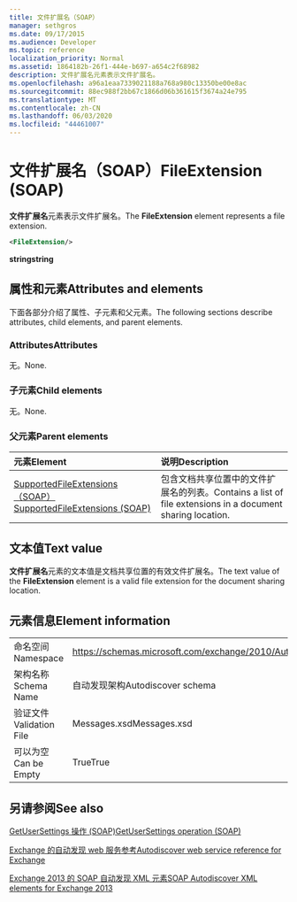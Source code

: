 ```yaml
---
title: 文件扩展名（SOAP）
manager: sethgros
ms.date: 09/17/2015
ms.audience: Developer
ms.topic: reference
localization_priority: Normal
ms.assetid: 1864182b-26f1-444e-b697-a654c2f68982
description: 文件扩展名元素表示文件扩展名。
ms.openlocfilehash: a96a1eaa7339021188a768a980c13350be00e8ac
ms.sourcegitcommit: 88ec988f2bb67c1866d06b361615f3674a24e795
ms.translationtype: MT
ms.contentlocale: zh-CN
ms.lasthandoff: 06/03/2020
ms.locfileid: "44461007"
---
```

# <a name="fileextension-soap"></a><span data-ttu-id="a9e5f-103">文件扩展名（SOAP）</span><span class="sxs-lookup"><span data-stu-id="a9e5f-103">FileExtension (SOAP)</span></span>

<span data-ttu-id="a9e5f-104">**文件扩展名**元素表示文件扩展名。</span><span class="sxs-lookup"><span data-stu-id="a9e5f-104">The **FileExtension** element represents a file extension.</span></span> 
  
```XML
<FileExtension/>
```

 <span data-ttu-id="a9e5f-105">**string**</span><span class="sxs-lookup"><span data-stu-id="a9e5f-105">**string**</span></span>
## <a name="attributes-and-elements"></a><span data-ttu-id="a9e5f-106">属性和元素</span><span class="sxs-lookup"><span data-stu-id="a9e5f-106">Attributes and elements</span></span>

<span data-ttu-id="a9e5f-107">下面各部分介绍了属性、子元素和父元素。</span><span class="sxs-lookup"><span data-stu-id="a9e5f-107">The following sections describe attributes, child elements, and parent elements.</span></span>
  
### <a name="attributes"></a><span data-ttu-id="a9e5f-108">Attributes</span><span class="sxs-lookup"><span data-stu-id="a9e5f-108">Attributes</span></span>

<span data-ttu-id="a9e5f-109">无。</span><span class="sxs-lookup"><span data-stu-id="a9e5f-109">None.</span></span>
  
### <a name="child-elements"></a><span data-ttu-id="a9e5f-110">子元素</span><span class="sxs-lookup"><span data-stu-id="a9e5f-110">Child elements</span></span>

<span data-ttu-id="a9e5f-111">无。</span><span class="sxs-lookup"><span data-stu-id="a9e5f-111">None.</span></span>
  
### <a name="parent-elements"></a><span data-ttu-id="a9e5f-112">父元素</span><span class="sxs-lookup"><span data-stu-id="a9e5f-112">Parent elements</span></span>

|<span data-ttu-id="a9e5f-113">**元素**</span><span class="sxs-lookup"><span data-stu-id="a9e5f-113">**Element**</span></span>|<span data-ttu-id="a9e5f-114">**说明**</span><span class="sxs-lookup"><span data-stu-id="a9e5f-114">**Description**</span></span>|
|:-----|:-----|
|[<span data-ttu-id="a9e5f-115">SupportedFileExtensions （SOAP）</span><span class="sxs-lookup"><span data-stu-id="a9e5f-115">SupportedFileExtensions (SOAP)</span></span>](supportedfileextensions-soap.md) <br/> |<span data-ttu-id="a9e5f-116">包含文档共享位置中的文件扩展名的列表。</span><span class="sxs-lookup"><span data-stu-id="a9e5f-116">Contains a list of file extensions in a document sharing location.</span></span>  <br/> |
   
## <a name="text-value"></a><span data-ttu-id="a9e5f-117">文本值</span><span class="sxs-lookup"><span data-stu-id="a9e5f-117">Text value</span></span>

<span data-ttu-id="a9e5f-118">**文件扩展名**元素的文本值是文档共享位置的有效文件扩展名。</span><span class="sxs-lookup"><span data-stu-id="a9e5f-118">The text value of the **FileExtension** element is a valid file extension for the document sharing location.</span></span> 
  
## <a name="element-information"></a><span data-ttu-id="a9e5f-119">元素信息</span><span class="sxs-lookup"><span data-stu-id="a9e5f-119">Element information</span></span>

|||
|:-----|:-----|
|<span data-ttu-id="a9e5f-120">命名空间</span><span class="sxs-lookup"><span data-stu-id="a9e5f-120">Namespace</span></span>  <br/> |https://schemas.microsoft.com/exchange/2010/Autodiscover  <br/> |
|<span data-ttu-id="a9e5f-121">架构名称</span><span class="sxs-lookup"><span data-stu-id="a9e5f-121">Schema Name</span></span>  <br/> |<span data-ttu-id="a9e5f-122">自动发现架构</span><span class="sxs-lookup"><span data-stu-id="a9e5f-122">Autodiscover schema</span></span>  <br/> |
|<span data-ttu-id="a9e5f-123">验证文件</span><span class="sxs-lookup"><span data-stu-id="a9e5f-123">Validation File</span></span>  <br/> |<span data-ttu-id="a9e5f-124">Messages.xsd</span><span class="sxs-lookup"><span data-stu-id="a9e5f-124">Messages.xsd</span></span>  <br/> |
|<span data-ttu-id="a9e5f-125">可以为空</span><span class="sxs-lookup"><span data-stu-id="a9e5f-125">Can be Empty</span></span>  <br/> |<span data-ttu-id="a9e5f-126">True</span><span class="sxs-lookup"><span data-stu-id="a9e5f-126">True</span></span>  <br/> |
   
## <a name="see-also"></a><span data-ttu-id="a9e5f-127">另请参阅</span><span class="sxs-lookup"><span data-stu-id="a9e5f-127">See also</span></span>



[<span data-ttu-id="a9e5f-128">GetUserSettings 操作 (SOAP)</span><span class="sxs-lookup"><span data-stu-id="a9e5f-128">GetUserSettings operation (SOAP)</span></span>](getusersettings-operation-soap.md)


[<span data-ttu-id="a9e5f-129">Exchange 的自动发现 web 服务参考</span><span class="sxs-lookup"><span data-stu-id="a9e5f-129">Autodiscover web service reference for Exchange</span></span>](autodiscover-web-service-reference-for-exchange.md)
  
[<span data-ttu-id="a9e5f-130">Exchange 2013 的 SOAP 自动发现 XML 元素</span><span class="sxs-lookup"><span data-stu-id="a9e5f-130">SOAP Autodiscover XML elements for Exchange 2013</span></span>](soap-autodiscover-xml-elements-for-exchange-2013.md)

